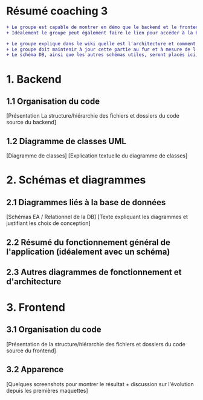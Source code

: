 # Résumé coaching 3 
```diff
+ Le groupe est capable de montrer en démo que le backend et le frontend choisis fonctionnent (du moins les bases).
+ Idéalement le groupe peut également faire le lien pour accéder à la base de données choisie.

+ Le groupe explique dans le wiki quelle est l'architecture et comment le projet est mis en place.
+ Le groupe doit maintenir à jour cette partie au fur et à mesure de l'avancement du projet et des choix effectués, en prévenant lecoach.
+ Le schéma DB, ainsi que les autres schémas utiles, seront placés ici, datés. (Et mis à jour.)
```

# 1. Backend

## 1.1 Organisation du code

[Présentation La structure/hiérarchie des fichiers et dossiers du code source du backend]

## 1.2 Diagramme de classes UML

[Diagramme de classes] 
[Explication textuelle du diagramme de classes]


# 2. Schémas et diagrammes

## 2.1 Diagrammes liés à la base de données

[Schémas EA / Relationnel de la DB]
[Texte expliquant les diagrammes et justifiant les choix de conception]

## 2.2 Résumé du fonctionnement général de l'application (idéalement avec un schéma)

## 2.3 Autres diagrammes de fonctionnement et d'architecture

# 3. Frontend

## 3.1 Organisation du code

[Présentation de la structure/hiérarchie des fichiers et dossiers du code source du frontend]

## 3.2 Apparence

[Quelques screenshots pour montrer le résultat + discussion sur l'évolution depuis les premières maquettes]

